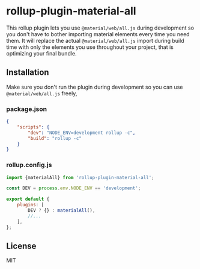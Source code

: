 # rollup-plugin-material-all

This rollup plugin lets you use `@material/web/all.js` during development so you don't have to bother importing material elements every time you need them.
It will replace the actual `@material/web/all.js` import during build time with only the elements you use throughout your project, that is optimizing your final bundle.

## Installation

Make sure you don't run the plugin during development so you can use `@material/web/all.js` freely,

### package.json

```json
{
	"scripts": {
		"dev": "NODE_ENV=development rollup -c",
		"build": "rollup -c"
	}
}
```

### rollup.config.js

```js
import {materialAll} from 'rollup-plugin-material-all';

const DEV = process.env.NODE_ENV == 'development';

export default {
	plugins: [
		DEV ? {} : materialAll(),
		//...
	],
};
```

## License

MIT
